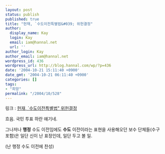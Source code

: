 ```yaml
---
layout: post
status: publish
published: true
title: "헌재, `수도이전특별법&#039; 위헌결정"
author:
  display_name: Kay
  login: Kay
  email: iam@hannal.net
  url: ''
author_login: Kay
author_email: iam@hannal.net
wordpress_id: 436
wordpress_url: http://blog.hannal.com/wp/?p=436
date: '2004-10-21 15:11:40 +0900'
date_gmt: '2004-10-21 06:11:40 +0900'
categories: []
tags:
- "희망"
permalink: "/2004/10/528"
---
```

<p>링크 : <a href="http://news.paran.com/snews/newsview.php?dir=4&dirnews=1076425&year=2004&pg=1&date=20041021">헌재, `수도이전특별법" 위헌결정</a></p>
<p>흐음. 국민 투표 하란 얘기네.</p>
<p>그나저나 <b>행정</b> 수도 이전임에도 <b>수도</b> 이전이라는 표현을 사용해오던 보수 단체들(수구 포함)은 일단 신이 난 표정인데, 일단 두고 볼 일.</p>
<p>(난 행정 수도 이전에 찬성)</p>
